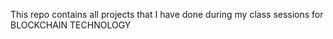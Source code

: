 This repo contains all projects that I have done during my class sessions for BLOCKCHAIN TECHNOLOGY

